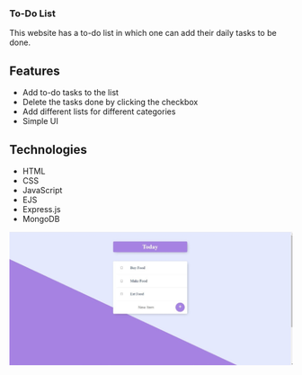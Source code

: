 ### To-Do List
This website has a to-do list in which one can add their daily tasks to be done.

## Features
- Add to-do tasks to the list
- Delete the tasks done by clicking the checkbox
- Add different lists for different categories
- Simple UI

## Technologies
- HTML
- CSS
- JavaScript
- EJS
- Express.js
- MongoDB

![Screenshot](to-do.jpeg)
